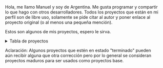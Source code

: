 Hola, me llamo Manuel y soy de Argentina. Me gusta programar y compartir lo que hago con otros desarrolladores. Todos los proyectos que están en mi perfil son de libre uso, solamente se pide citar al autor y poner enlace al proyecto original (o al menos una pequeña mención). 

Estos son algunos de mis proyectos, espero le sirva.

<details>

<summary>Tabla de proyectos</summary>

|     **PROYECTO**     |   **PLATAFORMA**  | **ESTADO** |    **DETALLES**    | **LIBRERIAS USADAS**                                                              |                         **REPOSITORIO**                        |
|:--------------------:|:-----------------:|:----------:|:------------------:|----------------------------------------------------------------------------------------|:--------------------------------------------------------------:|
| crud-mvc-aspnet      |        Web        | terminado  | .Net Framework 4.5 | - Entity Framework<br>- DataTables                                                     | [link](https://github.com/manuel-chinchi/crud-mvc-aspnet)	      |
| crud-mvc-dotnet      |        Web        | terminado  | .Net Core 3.1      | - Entity Framework<br>- DataTables<br>- FluentValidation                               | [link](https://github.com/manuel-chinchi/crud-mvc-dotnet)      |
| crud-mvp-winforms    | Desktop (Windows) | terminado  | .Net Framework 4.5 | - Dapper<br>- Report Viewer                                                            | [link](https://github.com/manuel-chinchi/crud-mvp-winforms)    |
| crud-blazor          |        Web        | avanzado   | .Net Core 3.1      | - Entity Framework<br>- SweetAlert2<br>- CsvHelper<br>- EPPlus<br>- iText (ItextSharp) | [link](https://github.com/manuel-chinchi/crud-blazor)          |
| crud-xamarin-android |  Mobile (Android) | avanzado   | -                  | - sqlite-net-pcl                                                                       | [link](https://github.com/manuel-chinchi/crud-xamarin-android) |
| crud-maui-android    |  Mobile (Android) | en curso   | .Net 7             |                                                                                        | [link](https://github.com/manuel-chinchi/crud-maui-android)    |
| crud-vb6             | Desktop (Windows) | terminado  | VB6                | - Crystal Reports 8.5<br>- SQLite<br>- InnoSetup                                       | [link](https://github.com/manuel-chinchi/crud-vb6)    |

</details>

Aclaración: Algunos proyectos que estén en estado "terminado" pueden aún recibir alguna que otra corrección pero por lo general se consideran proyectos maduros para ser usados como proyectos base.
